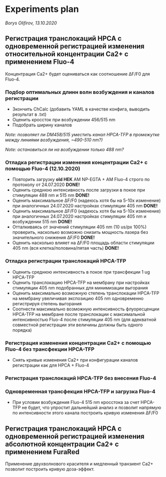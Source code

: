 Experiments plan
================
*Borys Olifirov, 13.10.2020*


## Регистрация транслокаций HPCA с одновременной регистрацией изменения относительной концентрации Ca2+ с применением Fluo-4
Концентрация Ca2+ будет оцениваться как соотношение ΔF/F0 для Fluo-4.

### Подбор оптимальных длинн волн возбуждения и каналов регистрации
- Зкончить ChCalc (добавить YAML в качестве конфига, выводить результат в .txt)
- Оценить кроссток при возбуждении 456/515 nm
- Подобрать ширину каналов

*Note: позволяет ли DM458/515 уместить канал HPCA-TFP в промежутке между линиями возбуждения, \~490-510 nm?)*

*Note: остановиться ли на возбуждении только 488 nm?*

### Отладка регистрации изменения концентрации Ca2+ с помощью Fluo-4 (12.10.2020)
- Повторить загрузку **old HEK** AM NP-EGTA + AM Fluo-4 строго по протоколу от 24.07.2020 **DONE!**
- Оценить среднюю интенсивность после загрузки в покое при стимуляции 488 nm и 515 nm  **DONE!**
- Оценить максимальное ΔF/F0 (надеюсь хотя бы на 5-10x изменение) при аналогичных 24.07.2020 настройках стимуляции 405 nm  **DONE!**
- Оценить максимальное ΔF/F0 (надеюсь хотя бы на 5-10x изменение) при аналогичных 24.07.2020 настройках стимуляции 405 nm и возбуждении 515 nm **DONE!**
- Отталкиваясь от значений стимуляции 405 nm (10 us/px 100%) проверить, насколько возможно снизить мощность лазера без значительного снижения ΔF/F0  **DONE!**
- Оценить насколько влияет на ΔF/F0 площадь области стимуляции 405 nm (вся клетка/половина/пятая часть)  **DONE!**

### Отладка регистрации транслокаций HPCA-TFP
- Оценить среднюю интенсивность в покое при трансфекции 1 ug HPCA-TFP
- Оценить транслокацию HPCA-TFP на мембрану при настройках стимуляции 405 nm подобранных для минимизации выгорания
- Оценить максимально возможную степень транслокации HPCA-TFP на мембрану увеличивая экспозицию 405 nm одновременно регистрируя степень выгорания
- Соотнести максимально возможную интенсивность флуоресценции HPCA-TFP на мембране после транслокации с максимальной интенсивностью Fluo-4 после стимуляции 405 nm (для адекватной совместной регистрации эти величины должны быть одного порядка)

### Регистрация изменения концентрации Ca2+ с помощью Fluo-4 без трансфекции HPCA-TFP
- Снять кривые изменения Ca2+ при конфигурации каналов регистрации как для HPCA + Fluo-4

### Регистрация транслокаций HPCA-TFP без внесения Fluo-4

### Одновременная трансфекция HPCA-TFP и загрузка Fluo-4
- При условии возбуждения Fluo-4 515 nm кросстока за счет HPCA-TFP не будет, что упростит дальнейший анализ и позволит напрямую по интенсивности этого канала построить кривую изменения ΔF/F0


## Регистрация транслокаций HPCA с одновременной регистрацией изменения абсолютной концентрации Ca2+ с применением FuraRed
Применение двухволнового красителя и медленный транзиент Ca2+ позволит построить кривую доза-эффект.